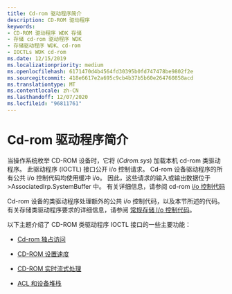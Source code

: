```yaml
---
title: Cd-rom 驱动程序简介
description: CD-ROM 驱动程序
keywords:
- CD-ROM 驱动程序 WDK 存储
- 存储 cd-rom 驱动程序 WDK
- 存储驱动程序 WDK、cd-rom
- IOCTLs WDK cd-rom
ms.date: 12/15/2019
ms.localizationpriority: medium
ms.openlocfilehash: 6171470d4b4564fd30395b0fd747478be9802f2e
ms.sourcegitcommit: 418e6617e2a695c9cb4b37b5b60e264760858acd
ms.translationtype: MT
ms.contentlocale: zh-CN
ms.lasthandoff: 12/07/2020
ms.locfileid: "96811761"
---
```

# <a name="introduction-to-cd-rom-drivers"></a>Cd-rom 驱动程序简介

当操作系统枚举 CD-ROM 设备时，它将 (*Cdrom.sys*) 加载本机 cd-rom 类驱动程序。 此驱动程序 (IOCTL) 接口公开 i/o 控制请求。 Cd-rom 设备驱动程序的所有公共 i/o 控制代码均使用缓冲 i/o。 因此，这些请求的输入或输出数据位于 >AssociatedIrp.SystemBuffer 中。 有关详细信息，请参阅 cd-rom [i/o 控制代码](cd-rom-io-control-codes.md)

Cd-rom 设备的类驱动程序处理额外的公共 i/o 控制代码，以及本节所述的代码。 有关存储类驱动程序要求的详细信息，请参阅 [常规存储 I/o 控制代码](general-storage-io-control-codes.md)。

以下主题介绍了 CD-ROM 类驱动程序 IOCTL 接口的一些主要功能：

- [Cd-rom 独占访问](cd-rom-exclusive-access-mode.md)

- [CD-ROM 设置速度](cd-rom-set-speed.md)

- [CD-ROM 实时流式处理](cd-rom-real-time-streaming-.md)

- [ACL 和设备堆栈](acls-and-the-device-stack.md)
